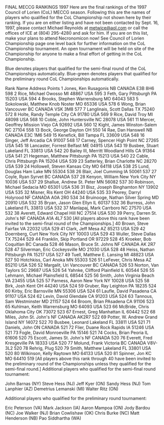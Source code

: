 FINAL MECCG RANKINGS 1997
Here are the final rankings of the 1997 Council of Lorien (CoL) MECCG season. Following this are the names of players who qualified for the CoL Championship not shown here by their ranking. If you are on either listing and have not been contacted by Sept. 16, 1997, please contact Michael Reynolds at metwice@aol.com or call the offices of ICE at (804) 295-4280 and ask for him. If you are on this list, make your plans to attend Necronomicon now! See Council of Lorien Championship page one level back for further information on the CoL Championship tournament. An open tournament will be held on site of the Championship for anyone to make a final effort of getting in the CoL Championship.

Blue denotes players that qualified for the semi-final round of the CoL Championships automatically.
Blue-green denotes players that qualified for the preliminary round CoL Championships automatically.

Rank	Name	Address	Points
1	Jones, Ken	Rusagonis NB CANADA E3B 8H6	598
2	Rice, Michael	Owosso MI 48867 USA	595
3	Feth, Gary	Pittsburgh PA 15203 USA	594
4	Brooks, Stephen	Warrensburg MO 64043	583
5	Sokolowski, Matthew	Knob Noster MO 65336 USA	578
6	Wong, Brian	Vancouver BC CANADA VSK 3M8	577
7	Langlinais, Scott	Dallas TX 75240	572
8	Holte, Randy	Temple City CA 91780 USA	569
9	Rice, David	Troy MI 48098 USA	568
10	Coble, John	Huntersville NC 28078 USA	561
11	Mercer, Geoffrey	Mission Viejo CA 92692 USA	560
12	Kight, James	Winston-Salem NC 27104	558
13	Bock, George	Dayton OH	550
14	Rae, Dan	Hanswell NB CANADA E3C 1M6	549
15	Kenefick, Bill	Tampa FL 33609 USA	548
16	Singer, Jeff	Arcadia CA 91007	548
17	Carney, Spencer	High Point NC 27265 USA	545
18	Lancaster, Forrest	Belfast ME 04915 USA	543
19	Busbee, Stuart	Lakeland FL 33813 USA	542
20	Bailey III, Merritt	Woodland Hills CA 91364 USA	541
21	Hegeman, Matthew	Pittsburgh PA 15213 USA	540
22	Cable, Chris	Pittsburgh PA 15204 USA	539
23	Satterley, Brian	Charlotte NC 28270 USA	539
24	Hollowell, Steven	Kansas City MO 64118 USA	538
25	Lund, Douglas	Ham Lake MN 55304	538
26	Blair, Joel	Cumming IA 50061	537
27	Coyle, Ryan	Syrvet BC CANADA	537
28	Kenyon, William	New York City NY 10036 USA	537
29	Shallue, Andrew	St. Peter MN 56082	537
30	Robinson, Michael	Sedacia MO 65301 USA	536
31	Bisz, Joseph	Binghamton NY 13902 USA	535
32	Misner, Ris	Kent OH 44240 USA	535
33	Peorey, Darryl	Holyrood NF CANADA A0A 2R0	534
34	Bruinooge, Nathan	Silver Spring MD 20910 USA	532
35	Bryan, Jason	Glen Ellyn IL 60137	532
36	Burress, John	Lakeland FL 33813 USA	532
37	Manlapaj, Mark	Carrboro NC 27570 USA	532
38	Averett, Edward	Chapel Hill NC 27514 USA	530
39	Perry, Darren	St. John's NF CANADA A1A 4L7	530
[All players above this rank have been invited to the semi-final round of the Championships.]
40	Brown, Steve	Fairfax VA 22032 USA	529
41	Clark, Jeff	Mesa AZ 85213 USA	529
42	Doernberg, Curt	New York City NY 10003 USA	529
43	Wuller, Steve	Dallas TX 75244	529
44	Franklin, Skip	Portland OR 97229	528
45	Kroeker, Bob	Coquitlan BC Canada	528
46	Mason, Bruce	St. Johns NF CANADA AK 2R7	528
47	Silverman, Eric	Cockeysville MO 21030 USA	528
48	Heiss, Nathan	Pittsburgh PA 15217 USA	527
49	Tuell, Matthew	E. Lansing MI 48823 USA	527
50	Hotchkiss, Carl	Anoka MN 55303	526
51	LeFever, Chris	Mesa AZ 85210 USA	526
52	Margalit, Uri	Vancouver BC CANADA	526
53	Norton, Van	Taylors SC 29687 USA	526
54	Yahnke, Clifford	Plainfield IL 60544	526
55	Lehmann, Michael	Plainsfield IL 68544	525
56	Smith, John	Virginia Beach VA 23455 USA	525
57	Parness, Aaron	New York NY 10028 USA	525
58	Birk, Josh	Kent OH 44240 USA	524
59	Gruber, Ray	Leighton PA 18235	524
60	Kirby, Eric	Barnsville MN 55306 USA	524
61	Laufle, David	Pasadena CA 91107 USA	524
62	Levin, David	Glendale CA 91203 USA	524
63	Tannous, Sam	Westminster MD 21157	524
64	Broom, Brian	PAsadena CA 91106	523
65	Kuhlman, Keith	Warrensburg MO 64093 USA	523
66	McBride, Chris	Oklahoma City OK 73072	523
67	Ernest, Greg	Manhattan IL 60442	522
68	Miles, John	St. John's NF CANADA AK2R7	522
69	Potter, W. Andrew	Grand Island NY 14072	522
70	Busbee, Leonard	Lakeland FL 33811 USA	521
71	Daniels, John	ON CANADA	521
72	Flier, Duane	Rock Rapids IA 51246 USA	521
73	Fogle, David	Monroeville PA 15146	521
74	Cocks, Brian	Peoria IL 61606	520
75	Escott, James	St. John's NF CANADA	520
76	Everett, Fred	Kresgeville PA 18333 USA	520
77	Molund, Frank	Victoria BC CANADA V8V-3L2	520
78	Rehrig, Plug		520
79	Smith, Matthew	Lakeland FL 33801 USA	520
80	Wilkinson, Kelly	Raytown MO 64133 USA	520
81	Spinner, Jon	KC MO 64410	519
[All players above this rank through 40 have been invited to the preliminary round of the Championships unless they qualified for the semi-final round.]
Additional players who qualified for the semi-final round tournament:

John Barnas (NY)
Steve Hess (NJ)
Jeff Kyer (ON)
Sandy Hess (NJ)
Tom Lanphier (AZ)
Demetrius Lemanski (MI)
Walter Ritz (ON)

Additional players who qualified for the preliminary round tournament:

Eric Peterson (VA)
Mark Jackson (IA)
Aaron Mampoa (ON)
Jody Bardou (NC)
Joe Walker (NJ)
Brian Cowlishaw (OK)
Chris Burke (NC)
Matt Henderson (NB)
Pao Siddhartha (WA)
